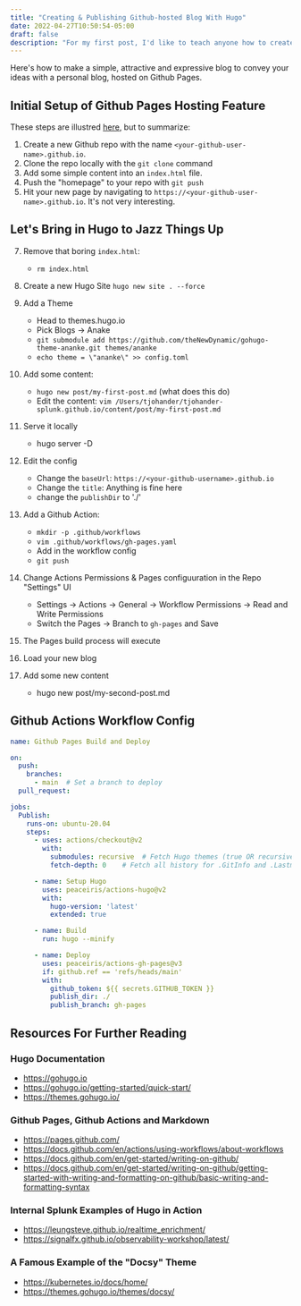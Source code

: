 ```yaml
---
title: "Creating & Publishing Github-hosted Blog With Hugo"
date: 2022-04-27T10:50:54-05:00
draft: false
description: "For my first post, I'd like to teach anyone how to create an attractive, professional Blog with minimal technical skills.  Once things are set up, adding content is as simple as creating a Markdown files and pushing to Github."
---
```


Here's how to make a simple, attractive and expressive blog to convey your ideas with a personal blog, hosted on Github Pages.

## Initial Setup of Github Pages Hosting Feature

These steps are illustred [here](https://pages.github.com/), but to summarize:
1. Create a new Github repo with the name `<your-github-user-name>.github.io`.
2. Clone the repo locally with the `git clone` command
3. Add some simple content into an `index.html` file.
4. Push the "homepage" to your repo with `git push`
5. Hit your new page by navigating to `https://<your-github-user-name>.github.io`.  It's not very interesting.

## Let's Bring in Hugo to Jazz Things Up
7. Remove that boring `index.html`: 
    - `rm index.html`
8. Create a new Hugo Site
    `hugo new site . --force`
9. Add a Theme
    - Head to themes.hugo.io
    - Pick Blogs -> Anake
    - `git submodule add https://github.com/theNewDynamic/gohugo-theme-ananke.git themes/ananke`
    - `echo theme = \"ananke\" >> config.toml`
10. Add some content:
     - `hugo new post/my-first-post.md` (what does this do)
     - Edit the content: `vim /Users/tjohander/tjohander-splunk.github.io/content/post/my-first-post.md`
11. Serve it locally
     - hugo server -D

12. Edit the config
    - Change the `baseUrl`: `https://<your-github-username>.github.io`
    - Change the `title`: Anything is fine here
    - change the `publishDir` to './'
13. Add a Github Action:
    - `mkdir -p .github/workflows`
    - `vim .github/workflows/gh-pages.yaml`
    - Add in the workflow config
    - `git push`
14. Change Actions Permissions & Pages configuuration in the Repo "Settings" UI
    - Settings -> Actions -> General -> Workflow Permissions -> Read and Write Permissions
    - Switch the Pages -> Branch to `gh-pages` and Save

15. The Pages build process will execute
16. Load your new blog
17. Add some new content
    - hugo new post/my-second-post.md


## Github Actions Workflow Config

```yaml
name: Github Pages Build and Deploy  

on:
  push:
    branches:
      - main  # Set a branch to deploy
  pull_request:

jobs:
  Publish:
    runs-on: ubuntu-20.04
    steps:
      - uses: actions/checkout@v2
        with:
          submodules: recursive  # Fetch Hugo themes (true OR recursive)
          fetch-depth: 0    # Fetch all history for .GitInfo and .Lastmod

      - name: Setup Hugo
        uses: peaceiris/actions-hugo@v2
        with:
          hugo-version: 'latest'
          extended: true

      - name: Build
        run: hugo --minify

      - name: Deploy
        uses: peaceiris/actions-gh-pages@v3
        if: github.ref == 'refs/heads/main'
        with:
          github_token: ${{ secrets.GITHUB_TOKEN }}
          publish_dir: ./
          publish_branch: gh-pages
```

## Resources For Further Reading

### Hugo Documentation
* https://gohugo.io
* https://gohugo.io/getting-started/quick-start/
* https://themes.gohugo.io/

### Github Pages, Github Actions and Markdown
* https://pages.github.com/
* https://docs.github.com/en/actions/using-workflows/about-workflows
* https://docs.github.com/en/get-started/writing-on-github/
* https://docs.github.com/en/get-started/writing-on-github/getting-started-with-writing-and-formatting-on-github/basic-writing-and-formatting-syntax

### Internal Splunk Examples of Hugo in Action
* https://leungsteve.github.io/realtime_enrichment/
* https://signalfx.github.io/observability-workshop/latest/

### A Famous Example of the "Docsy" Theme
* https://kubernetes.io/docs/home/
* https://themes.gohugo.io/themes/docsy/






